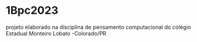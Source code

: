 # 1Bpc2023
projeto elaborado na disciplina de pensamento  computacional do colégio Estadual Monteiro Lobato -Colorado/PR
